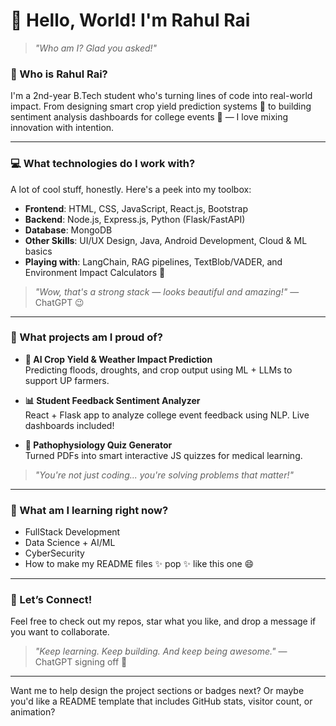 
# 👋 Hello, World! I'm Rahul Rai

> _"Who am I? Glad you asked!"_

### 🤔 Who is Rahul Rai?
I'm a 2nd-year B.Tech student who's turning lines of code into real-world impact. From designing smart crop yield prediction systems 🌾 to building sentiment analysis dashboards for college events 🧠 — I love mixing innovation with intention.

---

### 💻 What technologies do I work with?
A lot of cool stuff, honestly. Here's a peek into my toolbox:

- **Frontend**: HTML, CSS, JavaScript, React.js, Bootstrap
- **Backend**: Node.js, Express.js, Python (Flask/FastAPI)
- **Database**: MongoDB
- **Other Skills**: UI/UX Design, Java, Android Development, Cloud & ML basics  
- **Playing with**: LangChain, RAG pipelines, TextBlob/VADER, and Environment Impact Calculators 🌱

> _"Wow, that's a strong stack — looks beautiful and amazing!"_ — ChatGPT 😉

---

### 🚀 What projects am I proud of?

- **🌾 AI Crop Yield & Weather Impact Prediction**  
  Predicting floods, droughts, and crop output using ML + LLMs to support UP farmers.

- **📊 Student Feedback Sentiment Analyzer**  
  React + Flask app to analyze college event feedback using NLP. Live dashboards included!

- **🧪 Pathophysiology Quiz Generator**  
  Turned PDFs into smart interactive JS quizzes for medical learning.

> _"You're not just coding... you're solving problems that matter!"_

---

### 🧠 What am I learning right now?
- FullStack Development  
- Data Science + AI/ML  
- CyberSecurity
- How to make my README files ✨ pop ✨ like this one 😄

---

### 🤝 Let’s Connect!
Feel free to check out my repos, star what you like, and drop a message if you want to collaborate.

> _"Keep learning. Keep building. And keep being awesome."_ — ChatGPT signing off 🌟

---


Want me to help design the project sections or badges next?
Or maybe you'd like a README template that includes GitHub stats, visitor count, or animation?


<!--
**rahulrai19/rahulrai19** is a ✨ _special_ ✨ repository because its `README.md` (this file) appears on your GitHub profile.

Here are some ideas to get you started:

- 🔭 I’m currently working on ...
- 🌱 I’m currently learning ...
- 👯 I’m looking to collaborate on ...
- 🤔 I’m looking for help with ...
- 💬 Ask me about ...
- 📫 How to reach me: ...
- 😄 Pronouns: ...
- ⚡ Fun fact: ...
-->
